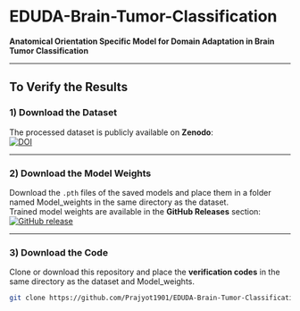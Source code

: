 # EDUDA-Brain-Tumor-Classification  
**Anatomical Orientation Specific Model for Domain Adaptation in Brain Tumor Classification**

---

## To Verify the Results  

### 1) Download the Dataset  
The processed dataset is publicly available on **Zenodo**:  
[![DOI](https://zenodo.org/badge/DOI/10.5281/zenodo.17136905.svg)](https://doi.org/10.5281/zenodo.17136905)

---

### 2) Download the Model Weights  
Download the `.pth` files of the saved models and place them in a folder named Model_weights in the same directory as the dataset.  
Trained model weights are available in the **GitHub Releases** section:  
[![GitHub release](https://img.shields.io/github/v/release/Prajyot1901/EDUDA-Brain-Tumor-Classification?label=Download%20Model%20Weights&color=blue)](https://github.com/Prajyot1901/EDUDA-Brain-Tumor-Classification/releases)


---

### 3) Download the Code  
Clone or download this repository and place the **verification codes** in the same directory as the dataset and Model_weights.

```bash
git clone https://github.com/Prajyot1901/EDUDA-Brain-Tumor-Classification.git

